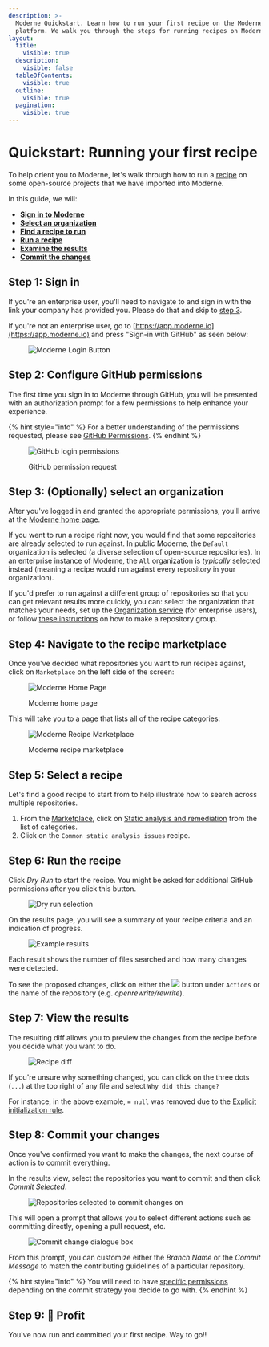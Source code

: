 ```yaml
---
description: >-
  Moderne Quickstart. Learn how to run your first recipe on the Moderne
  platform. We walk you through the steps for running recipes on Moderne.
layout:
  title:
    visible: true
  description:
    visible: false
  tableOfContents:
    visible: true
  outline:
    visible: true
  pagination:
    visible: true
---
```


# Quickstart: Running your first recipe

To help orient you to Moderne, let's walk through how to run a [recipe](https://docs.openrewrite.org/concepts-explanations/recipes) on some open-source projects that we have imported into Moderne.

In this guide, we will:

* [**Sign in to Moderne**](running-your-first-recipe.md#step-1-sign-in)
* [**Select an organization**](running-your-first-recipe.md#step-3-optionally-select-an-organization)
* [**Find a recipe to run**](running-your-first-recipe.md#step-5-select-a-recipe)
* [**Run a recipe**](running-your-first-recipe.md#step-6-run-the-recipe)
* [**Examine the results**](running-your-first-recipe.md#step-7-view-the-results)
* [**Commit the changes**](running-your-first-recipe.md#step-8-commit-your-changes)

## Step 1: Sign in

If you're an enterprise user, you'll need to navigate to and sign in with the link your company has provided you. Please do that and skip to [step 3](running-your-first-recipe.md#step-3-optionally-select-an-organization).

If you're not an enterprise user, go to [https://app.moderne.io](https://app.moderne.io) and press "Sign-in with GitHub" as seen below:

<figure><img src="../.gitbook/assets/GitHubLogin.png" alt="Moderne Login Button"><figcaption></figcaption></figure>

## Step 2: Configure GitHub permissions

The first time you sign in to Moderne through GitHub, you will be presented with an authorization prompt for a few permissions to help enhance your experience.

{% hint style="info" %}
For a better understanding of the permissions requested, please see [GitHub Permissions](../references/github-permissions.md#oauth-permission).
{% endhint %}

<figure><img src="../.gitbook/assets/authentication-github-signin.png" alt="GitHub login permissions"><figcaption><p>GitHub permission request</p></figcaption></figure>

## Step 3: (Optionally) select an organization

After you've logged in and granted the appropriate permissions, you'll arrive at the [Moderne home page](https://app.moderne.io/).

If you went to run a recipe right now, you would find that some repositories are already selected to run against. In public Moderne, the `Default` organization is selected (a diverse selection of open-source repositories). In an enterprise instance of Moderne, the `All` organization is _typically_ selected instead (meaning a recipe would run against every repository in your organization).

If you'd prefer to run against a different group of repositories so that you can get relevant results more quickly, you can: select the organization that matches your needs, set up the [Organization service](../architecture/organizations-service.md) (for enterprise users), or follow [these instructions](../references/managing-repository-groups.md#how-to-create-a-repository-group) on how to make a repository group.

## Step 4: Navigate to the recipe marketplace

Once you've decided what repositories you want to run recipes against, click on `Marketplace` on the left side of the screen:

<figure><img src="../.gitbook/assets/ModerneCatalog.png" alt="Moderne Home Page"><figcaption><p>Moderne home page</p></figcaption></figure>

This will take you to a page that lists all of the recipe categories:

<figure><img src="../.gitbook/assets/ModerneCatalog2.png" alt="Moderne Recipe Marketplace"><figcaption><p>Moderne recipe marketplace</p></figcaption></figure>

## Step 5: Select a recipe

Let's find a good recipe to start from to help illustrate how to search across multiple repositories.

1. From the [Marketplace](https://app.moderne.io/marketplace), click on [Static analysis and remediation](https://app.moderne.io/marketplace/org.openrewrite.staticanalysis) from the list of categories.
2. Click on the `Common static analysis issues` recipe.

## Step 6: Run the recipe

Click _Dry Run_ to start the recipe. You might be asked for additional GitHub permissions after you click this button.

<figure><img src="../.gitbook/assets/DryRun.png" alt="Dry run selection"><figcaption></figcaption></figure>

On the results page, you will see a summary of your recipe criteria and an indication of progress.

<figure><img src="../.gitbook/assets/recipe-results.png" alt="Example results"><figcaption></figcaption></figure>

Each result shows the number of files searched and how many changes were detected.

To see the proposed changes, click on either the ![](../.gitbook/assets/diff-button.png) button under `Actions` or the name of the repository (e.g. _openrewrite/rewrite_).

## Step 7: View the results

The resulting diff allows you to preview the changes from the recipe before you decide what you want to do.

<figure><img src="../.gitbook/assets/RecipeDiff.png" alt="Recipe diff"><figcaption></figcaption></figure>

If you're unsure why something changed, you can click on the three dots (`...`) at the top right of any file and select `Why did this change?`

For instance, in the above example, `= null` was removed due to the [Explicit initialization rule](https://app.moderne.io/recipes/org.openrewrite.staticanalysis.ExplicitInitialization).

## Step 8: Commit your changes

Once you've confirmed you want to make the changes, the next course of action is to commit everything.

In the results view, select the repositories you want to commit and then click _Commit Selected_.

<figure><img src="../.gitbook/assets/CommitSelected.png" alt="Repositories selected to commit changes on"><figcaption></figcaption></figure>

This will open a prompt that allows you to select different actions such as committing directly, opening a pull request, etc.

<figure><img src="../.gitbook/assets/CommitDialogue.png" alt="Commit change dialogue box"><figcaption></figcaption></figure>

From this prompt, you can customize either the _Branch Name_ or the _Commit Message_ to match the contributing guidelines of a particular repository.

{% hint style="info" %}
You will need to have [specific permissions](https://docs.moderne.io/references/github-permissions) depending on the commit strategy you decide to go with.
{% endhint %}

## Step 9: 🎉 Profit

You've now run and committed your first recipe. Way to go!!
